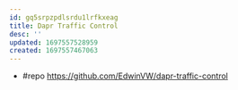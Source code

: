 ```yaml
---
id: gq5srpzpdlsrdu1lrfkxeag
title: Dapr Traffic Control
desc: ''
updated: 1697557528959
created: 1697557467063
---
```


- #repo https://github.com/EdwinVW/dapr-traffic-control